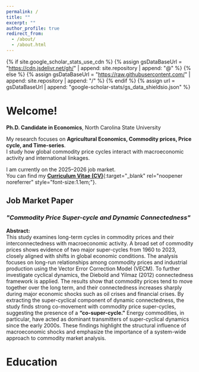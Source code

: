 ```yaml
---
permalink: /
title: ""
excerpt: ""
author_profile: true
redirect_from: 
  - /about/
  - /about.html
---
```


{% if site.google_scholar_stats_use_cdn %}
{% assign gsDataBaseUrl = "https://cdn.jsdelivr.net/gh/" | append: site.repository | append: "@" %}
{% else %}
{% assign gsDataBaseUrl = "https://raw.githubusercontent.com/" | append: site.repository | append: "/" %}
{% endif %}
{% assign url = gsDataBaseUrl | append: "google-scholar-stats/gs_data_shieldsio.json" %}

<span class='anchor' id='about-me'></span>

# Welcome!
**Ph.D. Candidate in Economics**, North Carolina State University  

My research focuses on **Agricultural Economics, Commodity prices, Price cycle, and Time-series**.  
I study how global commodity price cycles interact with macroeconomic activity and international linkages.  

I am currently on the 2025–2026 job market.  
You can find my [**Curriculum Vitae (CV)**](https://drive.google.com/file/d/1POWTBdrYdwF4D2H5ZLGJWVzdwav-K4Nm/view?usp=drive_link){:target="_blank" rel="noopener noreferrer" style="font-size:1.1em;"}.



## Job Market Paper

### *"Commodity Price Super-cycle and Dynamic Connectedness"*

**Abstract:**  
This study examines long-term cycles in commodity prices and their interconnectedness with macroeconomic activity. A broad set of commodity prices shows evidence of two major super-cycles from 1960 to 2023, closely aligned with shifts in global economic conditions. The analysis focuses on long-run relationships among commodity prices and industrial production using the Vector Error Correction Model (VECM). To further investigate cyclical dynamics, the Diebold and Yilmaz (2012) connectedness framework is applied. The results show that commodity prices tend to move together over the long term, and their connectedness increases sharply during major economic shocks such as oil crises and financial crises. By extracting the super-cyclical component of dynamic connectedness, the study finds strong co-movement with commodity price super-cycles, suggesting the presence of a **“co-super-cycle.”** Energy commodities, in particular, have acted as dominant transmitters of super-cyclical dynamics since the early 2000s. These findings highlight the structural influence of macroeconomic shocks and emphasize the importance of a system-wide approach to commodity market analysis.


# Education
